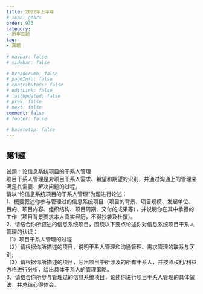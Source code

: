 ```yaml
---  
title: 2022年上半年  
# icon: gears  
order: 973  
category:  
- 历年真题  
tag:  
- 真题  
  
# navbar: false  
# sidebar: false  
  
# breadcrumb: false  
# pageInfo: false  
# contributors: false  
# editLink: false  
# lastUpdated: false  
# prev: false  
# next: false  
comment: false  
# footer: false  
  
# backtotop: false  
---  
```

## 第1题 ##

试题：论信息系统项目的干系人管理  
项目干系人管理是对项目干系人需求、希望和期望的识别，并通过沟通上的管理来满足其需要、解决问题的过程。  
请以“论信息系统项目的干系人管理”为题进行论述：  
1、概要叙述你参与管理过的信息系统项目（项目的背景、项目规模、发起单位、目的、项目内容、组织结构、项目周期、交付的成果等），并说明你在其中承担的工作（项目背景要求本人真实经历，不得抄袭及杜撰）。  
2、请结合你所叙述的信息系统项目，围绕以下要点论述你对信息系统项目干系人管理的认识：  
（1）项目干系人管理的过程  
（2）请根据你所描述的项目，说明干系人管理和沟通管理、需求管理的联系与区别;  
（3）请根据你所描述的项目，写出项目中所涉及的所有干系人，并按照权利/利益方格进行分析，给出具体干系人的管理策略。  
3、请结合你所参与管理过的信息系统项目，论述你进行项目干系人管理的具体做法，并总结心得体会。  

